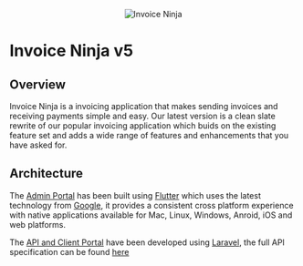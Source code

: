 <p align="center">
  <img alt="Invoice Ninja" src="https://raw.githubusercontent.com/hillelcoren/invoice-ninja/master/public/images/round_logo.png">
</p>

# Invoice Ninja v5

## Overview

Invoice Ninja is a invoicing application that makes sending invoices and receiving payments simple and easy. Our latest version is a clean slate rewrite of our popular invoicing application which buids on the existing feature set and adds a wide range of features and enhancements that you have asked for.

## Architecture

The <a href="https://github.com/invoiceninja/flutter-client">Admin Portal</a> has been built using <a href="https://flutter.dev">Flutter</a> which uses the latest technology from <a href="https://www.google.com">Google</a>, it provides a consistent cross platform experience with native applications available for Mac, Linux, Windows, Anroid, iOS and web platforms.

The <a href="https://github.com/invoiceninja/invoiceninja/tree/v5-stable">API and Client Portal</a> have been developed using <a href="https://laravel.com">Laravel</a>, the full API specification can be found <a href="https://app.swaggerhub.com/apis/invoiceninja/invoiceninja/">here</a>